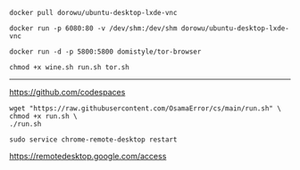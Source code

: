```docker pull dorowu/ubuntu-desktop-lxde-vnc```

```docker run -p 6080:80 -v /dev/shm:/dev/shm dorowu/ubuntu-desktop-lxde-vnc```

```docker run -d -p 5800:5800 domistyle/tor-browser```

```chmod +x wine.sh run.sh tor.sh```
___

https://github.com/codespaces

```
wget "https://raw.githubusercontent.com/OsamaError/cs/main/run.sh" \
chmod +x run.sh \
./run.sh
```

```sudo service chrome-remote-desktop restart```

https://remotedesktop.google.com/access

